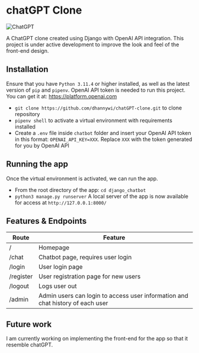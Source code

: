# chatGPT Clone
![ChatGPT](https://getstream.io/blog/static/a44e96ff0e382eaa32734971ae54b43a/91ba9/Supercharging-Conversations-With-ChatGPT-2000x840px.webp)

A ChatGPT clone created using Django with OpenAI API integration. This project is under active development to improve the look and feel of the front-end design.

## Installation
Ensure that you have `Python 3.11.4` or higher installed, as well as the latest version of `pip` and `pipenv`.
OpenAI API token is needed to run this project. You can get it at: https://platform.openai.com
* `git clone https://github.com/dhannywi/chatGPT-clone.git` to clone repository
* `pipenv shell` to activate a virtual environment with requirements installed
*  Create a `.env` file inside `chatbot` folder and insert your OpenAI API token in this format: `OPENAI_API_KEY=XXX`. Replace `XXX` with the token generated for you by OpenAI API

## Running the app
Once the virtual environment is activated, we can run the app.
* From the root directory of the app: `cd django_chatbot`
* `python3 manage.py runserver`
A local server of the app is now available for access at `http://127.0.0.1:8000/`

## Features & Endpoints
| Route | Feature |
|------ | ------- |
| / | Homepage |
| /chat | Chatbot page, requires user login |
| /login | User login page |
| /register | User registration page for new users |
| /logout | Logs user out |
| /admin | Admin users can login to access user information and chat history of each user |

## Future work
I am currently working on implementing the front-end for the app so that it resemble chatGPT.